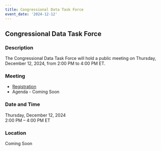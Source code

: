 ```yaml
---
title: Congressional Data Task Force  
event_date: '2024-12-12'
---
```


## Congressional Data Task Force  

### Description  
The Congressional Data Task Force will hold a public meeting on Thursday, December 12, 2024, from 2:00 PM to 4:00 PM ET. 
  
### Meeting  
* [Registration](https://ushr.webex.com/weblink/register/r8d25541c6270dec4e7c983fa69bdd454)  
* Agenda - Coming Soon 
    
### Date and Time  
Thursday, December 12, 2024  
2:00 PM – 4:00 PM ET  

### Location  
Coming Soon 
 


